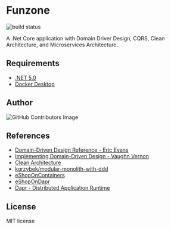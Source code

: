 # Funzone

![build status](https://github.com/linwenda/Funzone/actions/workflows/dotnet.yml/badge.svg)

A .Net Core application with Domain Driver Design, CQRS, Clean Architecture, and Microservices Architecture.

## Requirements
 - [.NET 5.0](https://dotnet.microsoft.com/download/dotnet/5.0)
 - [Docker Desktop](https://www.docker.com/products/docker-desktop)

## Author

![GitHub Contributors Image](https://contrib.rocks/image?repo=linwenda/Funzone)

## References

- [Domain-Driven Design Reference - Eric Evans](https://www.domainlanguage.com/ddd/reference/)
- [Implementing Domain-Driven Design - Vaughn Vernon](https://github.com/VaughnVernon/IDDD_Samples)
- [Clean Architecture](https://blog.cleancoder.com/uncle-bob/2012/08/13/the-clean-architecture.html)
- [kgrzybek/modular-monolith-with-ddd](https://github.com/kgrzybek/modular-monolith-with-ddd)
- [eShopOnContainers](https://github.com/dotnet-architecture/eShopOnContainers)
- [eShopOnDapr](https://github.com/dotnet-architecture/eShopOnDapr)
- [Dapr - Distributed Application Runtime](https://dapr.io/)

## License

MIT license
